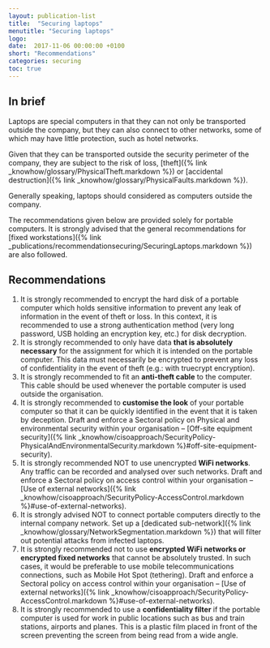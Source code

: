```yaml
---
layout: publication-list
title:  "Securing laptops"
menutitle: "Securing laptops"
logo:
date:  2017-11-06 00:00:00 +0100
short: "Recommendations"
categories: securing
toc: true
---
```

## In brief
Laptops are special computers in that they can not only be transported outside the company, but they can also connect to other networks, some of which may have little protection, such as hotel networks.

Given that they can be transported outside the security perimeter of the company, they are subject to the risk of loss, [theft]({% link _knowhow/glossary/PhysicalTheft.markdown %}) or [accidental destruction]({% link _knowhow/glossary/PhysicalFaults.markdown %}).

Generally speaking, laptops should considered as computers outside the company.

The recommendations given below are provided solely for portable computers. It is strongly advised that the general recommendations for [fixed workstations]({% link _publications/recommendationsecuring/SecuringLaptops.markdown %}) are also followed.

## Recommendations

1. It is strongly recommended to encrypt the hard disk of a portable computer which holds sensitive information to prevent any leak of information in the event of theft or loss. In this context, it is recommended to use a strong authentication method (very long password, USB holding an encryption key, etc.) for disk decryption.
2. It is strongly recommended to only have data **that is absolutely necessary** for the assignment for which it is intended on the portable computer. This data must necessarily be encrypted to prevent any loss of confidentiality in the event of theft (e.g.: with truecrypt encryption).
3. It is strongly recommended to fit an **anti-theft cable** to the computer. This cable should be used whenever the portable computer is used outside the organisation.
4. It is strongly recommended to **customise the look** of your portable computer so that it can be quickly identified in the event that it is taken by deception. Draft and enforce a Sectoral policy on Physical and environmental security within your organisation – [Off-site equipment security]({% link _knowhow/cisoapproach/SecurityPolicy-PhysicalAndEnvironmentalSecurity.markdown %}#off-site-equipment-security).
5. It is strongly recommended NOT to use unencrypted **WiFi networks**. Any traffic can be recorded and analysed over such networks. Draft and enforce a Sectoral policy on access control within your organisation – [Use of external networks]({% link _knowhow/cisoapproach/SecurityPolicy-AccessControl.markdown %}#use-of-external-networks).
6. It is strongly advised NOT to connect portable computers directly to the internal company network. Set up a [dedicated sub-network]({% link _knowhow/glossary/NetworkSegmentation.markdown %}) that will filter out potential attacks from infected laptops.
7. It is strongly recommended not to use **encrypted WiFi networks or encrypted fixed networks** that cannot be absolutely trusted. In such cases, it would be preferable to use mobile telecommunications connections, such as Mobile Hot Spot (tethering). Draft and enforce a Sectoral policy on access control within your organisation – [Use of external networks]({% link _knowhow/cisoapproach/SecurityPolicy-AccessControl.markdown %}#use-of-external-networks).
8. It is strongly recommended to use a **confidentiality filter** if the portable computer is used for work in public locations such as bus and train stations, airports and planes. This is a plastic film placed in front of the screen preventing the screen from being read from a wide angle.
